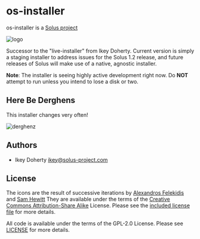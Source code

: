 os-installer
============

os-installer is a [Solus project](https://solus-project.com/)

![logo](https://build.solus-project.com/logo.png)

Successor to the "live-installer" from Ikey Doherty.
Current version is simply a staging installer to address issues for
the Solus 1.2 release, and future releases of Solus will make use of
a native, agnostic installer.


**Note**: The installer is seeing highly active development right now.
Do **NOT** attempt to run unless you intend to lose a disk or two.

Here Be Derghens
----------------

This installer changes very often!

![derghenz](https://raw.githubusercontent.com/solus-project/os-installer/master/landing.png)


Authors
--------
 * Ikey Doherty <ikey@solus-project.com>


License
-------

The icons are the result of successive iterations by
[Alexandros Felekidis](https://github.com/alpha/) and [Sam Hewitt](https://github.com/snwh/icons/tree/master/solus-installer)
They are available under the terms of the [Creative Commons Attribution-Share Alike](https://creativecommons.org/licenses/by-sa/4.0/) License.
Please see the [included license file](COPY.CC-BY-SA-4.0) for more details.

All code is available under the terms of the GPL-2.0 License.
Please see [LICENSE](LICENSE) for more details.
